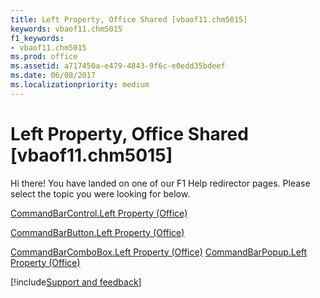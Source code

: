 ```yaml
---
title: Left Property, Office Shared [vbaof11.chm5015]
keywords: vbaof11.chm5015
f1_keywords:
- vbaof11.chm5015
ms.prod: office
ms.assetid: a717450a-e479-4843-9f6c-e0edd35bdeef
ms.date: 06/08/2017
ms.localizationpriority: medium
---
```



# Left Property, Office Shared [vbaof11.chm5015]

Hi there! You have landed on one of our F1 Help redirector pages. Please select the topic you were looking for below.

[CommandBarControl.Left Property (Office)](https://msdn.microsoft.com/library/5af66df7-cfaa-bd98-612e-07be6d0d08c5%28Office.15%29.aspx)

[CommandBarButton.Left Property (Office)](https://msdn.microsoft.com/library/0a3a83ce-bbb5-1884-4125-0d9f1bf20d27%28Office.15%29.aspx)

[CommandBarComboBox.Left Property (Office)](https://msdn.microsoft.com/library/01dc5c7c-4fc6-a2fe-fa27-c24ed0802dd6%28Office.15%29.aspx)
[CommandBarPopup.Left Property (Office)](https://msdn.microsoft.com/library/d384480a-9777-acee-d943-ec4ebb6cb5e7%28Office.15%29.aspx)

[!include[Support and feedback](~/includes/feedback-boilerplate.md)]